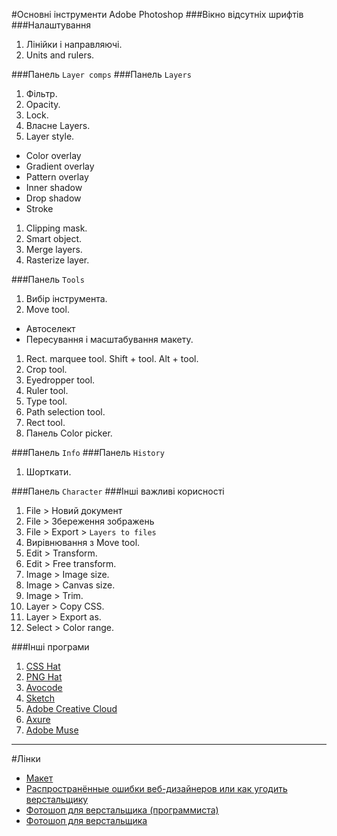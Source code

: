 #Основні інструменти Adobe Photoshop
###Вікно відсутніх шрифтів
###Налаштування
1. Лінійки і направляючі.
1. Units and rulers.

###Панель `Layer comps`
###Панель `Layers`
1. Фільтр.
1. Opacity.
1. Lock.
1. Власне Layers.
1. Layer style.
  - Color overlay
  - Gradient overlay
  - Pattern overlay
  - Inner shadow
  - Drop shadow
  - Stroke
1. Clipping mask.
1. Smart object.
1. Merge layers.
1. Rasterize layer.

###Панель `Tools`
1. Вибір інструмента.
1. Move tool.
  - Автоселект
  - Пересування і масштабування макету.
1. Rect. marquee tool. Shift + tool. Alt + tool.
1. Crop tool.
1. Eyedropper tool.
1. Ruler tool.
1. Type tool.
1. Path selection tool.
1. Rect tool.
1. Панель Color picker.

###Панель `Info`
###Панель `History`
1. Шорткати.

###Панель `Character`
###Інші важливі корисності
1. File > Новий документ
1. File > Збереження зображень
1. File > Export > `Layers to files`
1. Вирівнювання з Move tool.
1. Edit > Transform.
1. Edit > Free transform.
1. Image > Image size.
1. Image > Canvas size.
1. Image > Trim.
1. Layer > Copy CSS.
1. Layer > Export as.
1. Select > Color range.

###Інші програми
1. [CSS Hat](https://csshat.com)
1. [PNG Hat](https://pnghat.com)
1. [Avocode](https://avocode.com)
1. [Sketch](https://www.sketchapp.com)
1. [Adobe Creative Cloud](https://assets.adobe.com)
1. [Axure](http://www.axure.com)
1. [Adobe Muse](http://muse.adobe.com)

---
#Лінки
- [Макет](https://www.dropbox.com/s/u25mtdd3s17aw3s/home_1300.psd?dl=0)
- [Распространённые ошибки веб-дизайнеров или как угодить верстальщику](https://habrahabr.ru/post/220681/)
- [Фотошоп для верстальщика (программиста)](https://habrahabr.ru/post/272649/)
- [Фотошоп для верстальщика](https://htmlacademy.ru/blog/51-photoshop-for-the-coders)
